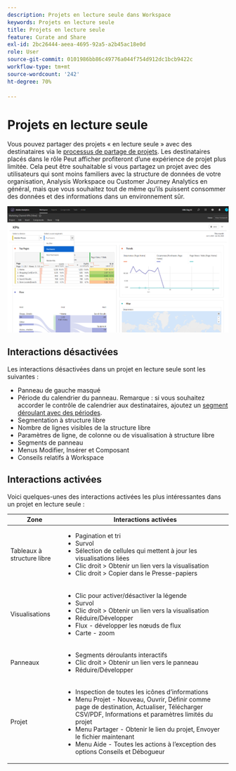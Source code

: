 ```yaml
---
description: Projets en lecture seule dans Workspace
keywords: Projets en lecture seule
title: Projets en lecture seule
feature: Curate and Share
exl-id: 2bc26444-aeea-4695-92a5-a2b45ac18e0d
role: User
source-git-commit: 0101986bb86c49776a044f754d912dc1bcb9422c
workflow-type: tm+mt
source-wordcount: '242'
ht-degree: 70%

---
```


# Projets en lecture seule

Vous pouvez partager des projets « en lecture seule » avec des destinataires via le [processus de partage de projets](/help/analysis-workspace/curate-share/share-projects.md). Les destinataires placés dans le rôle Peut afficher profiteront d’une expérience de projet plus limitée. Cela peut être souhaitable si vous partagez un projet avec des utilisateurs qui sont moins familiers avec la structure de données de votre organisation, Analysis Workspace ou Customer Journey Analytics en général, mais que vous souhaitez tout de même qu’ils puissent consommer des données et des informations dans un environnement sûr.

![Projet partagé en lecture seule.](assets/view-only-project.png)

## Interactions désactivées

Les interactions désactivées dans un projet en lecture seule sont les suivantes :

* Panneau de gauche masqué
* Période du calendrier du panneau. Remarque : si vous souhaitez accorder le contrôle de calendrier aux destinataires, ajoutez un [segment déroulant avec des périodes](https://experienceleague.adobe.com/docs/analytics-learn/tutorials/analysis-workspace/using-panels/using-drop-down-filters.html?lang=fr).
* Segmentation à structure libre
* Nombre de lignes visibles de la structure libre
* Paramètres de ligne, de colonne ou de visualisation à structure libre
* Segments de panneau
* Menus Modifier, Insérer et Composant
* Conseils relatifs à Workspace

## Interactions activées

Voici quelques-unes des interactions activées les plus intéressantes dans un projet en lecture seule :

| Zone | Interactions activées |
| --- | --- |
| Tableaux à structure libre | <ul><li>Pagination et tri</li><li>Survol</li><li>Sélection de cellules qui mettent à jour les visualisations liées</li><li>Clic droit > Obtenir un lien vers la visualisation</li><li>Clic droit > Copier dans le Presse-papiers</li></ul> |
| Visualisations | <ul><li>Clic pour activer/désactiver la légende</li><li>Survol</li><li>Clic droit > Obtenir un lien vers la visualisation</li><li>Réduire/Développer</li><li>Flux - développer les nœuds de flux</li><li>Carte - zoom</li></ul> |
| Panneaux | <ul><li>Segments déroulants interactifs</li><li>Clic droit > Obtenir un lien vers le panneau</li><li>Réduire/Développer</li></ul> |
| Projet | <ul><li>Inspection de toutes les icônes d’informations</li><li>Menu Projet - Nouveau, Ouvrir, Définir comme page de destination, Actualiser, Télécharger CSV/PDF, Informations et paramètres limités du projet</li><li>Menu Partager - Obtenir le lien du projet, Envoyer le fichier maintenant</li><li>Menu Aide - Toutes les actions à l’exception des options Conseils et Débogueur</li></ul> |
